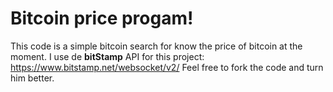 # Bitcoin price progam!

This code is a simple bitcoin search for know the price of bitcoin at the moment.
I use de <strong>bitStamp</strong> API for this project: https://www.bitstamp.net/websocket/v2/
Feel free to fork the code and turn him better. 
